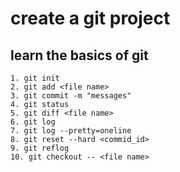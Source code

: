 

# **create a git project**

## learn the basics of git 

	1. git init 
	2. git add <file name>
	3. git commit -m "messages"
	4. git status
	5. git diff <file name>
	6. git log
	7. git log --pretty=oneline
	8. git reset --hard <commid_id>
	9. git reflog
	10. git checkout -- <file name>














